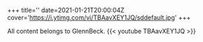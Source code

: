 +++
title=''
date=2021-01-21T20:00:04Z
cover='https://i.ytimg.com/vi/TBAavXEY1JQ/sddefault.jpg'
+++

All content belongs to GlennBeck.
{{< youtube TBAavXEY1JQ >}}
